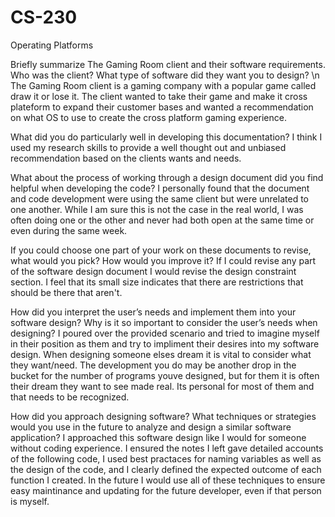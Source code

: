 # CS-230
Operating Platforms

Briefly summarize The Gaming Room client and their software requirements. Who was the client? What type of software did they want you to design? \n
  The Gaming Room client is a gaming company with a popular game called draw it or lose it. The client wanted to take their game and make it cross plateform to expand their customer bases and wanted a recommendation on what OS to use to create the cross platform gaming experience.

What did you do particularly well in developing this documentation?
  I think I used my research skills to provide a well thought out and unbiased recommendation based on the clients wants and needs.

What about the process of working through a design document did you find helpful when developing the code?
  I personally found that the document and code development were using the same client but were unrelated to one another. While I am sure this is not the case in the real world, I was often doing one or the other and never had both open at the same time or even during the same week.

If you could choose one part of your work on these documents to revise, what would you pick? How would you improve it?
  If I could revise any part of the software design document I would revise the design constraint section. I feel that its small size indicates that there are restrictions that should be there that aren't. 

How did you interpret the user’s needs and implement them into your software design? Why is it so important to consider the user’s needs when designing?
  I poured over the provided scenario and tried to imagine myself in their position as them and try to impliment their desires into my software design. When designing someone elses dream it is vital to consider what they want/need. The development you do may be another drop in the bucket for the number of programs youve designed, but for them it is often their dream they want to see made real. Its personal for most of them and that needs to be recognized.

How did you approach designing software? What techniques or strategies would you use in the future to analyze and design a similar software application?
  I approached this software design like I would for someone without coding experience. I ensured the notes I left gave detailed accounts of the following code, I used best practaces for naming variables as well as the design of the code, and I clearly defined the expected outcome of each function I created. In the future I would use all of these techniques to ensure easy maintinance and updating for the future developer, even if that person is myself. 
